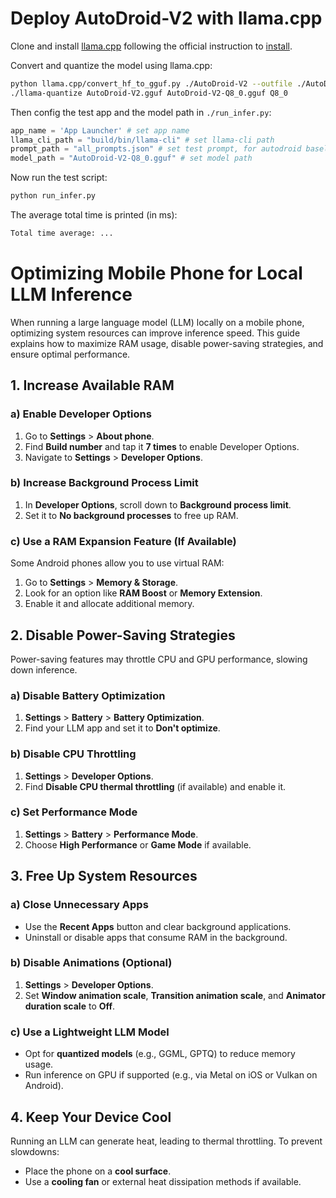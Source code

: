 # Deploy AutoDroid-V2 with llama.cpp

Clone and install [llama.cpp](https://github.com/ggerganov/llama.cpp) following the official instruction to [install](https://github.com/ggml-org/llama.cpp/blob/master/docs/android.md).

Convert and quantize the model using llama.cpp:
```bash
python llama.cpp/convert_hf_to_gguf.py ./AutoDroid-V2 --outfile ./AutoDroid-V2.gguf --outtype f16
./llama-quantize AutoDroid-V2.gguf AutoDroid-V2-Q8_0.gguf Q8_0
```

Then config the test app and the model path in `./run_infer.py`:
```python
app_name = 'App Launcher' # set app name
llama_cli_path = "build/bin/llama-cli" # set llama-cli path
prompt_path = "all_prompts.json" # set test prompt, for autodroid baseline, replace with "autodroid_all_prompts.json"   
model_path = "AutoDroid-V2-Q8_0.gguf" # set model path
```

Now run the test script:
```bash
python run_infer.py
```

The average total time is printed (in ms):
```bash
Total time average: ...
```

# Optimizing Mobile Phone for Local LLM Inference

When running a large language model (LLM) locally on a mobile phone, optimizing system resources can improve inference speed. This guide explains how to maximize RAM usage, disable power-saving strategies, and ensure optimal performance.

## 1. Increase Available RAM
### a) Enable Developer Options
1. Go to **Settings** > **About phone**.
2. Find **Build number** and tap it **7 times** to enable Developer Options.
3. Navigate to **Settings** > **Developer Options**.

### b) Increase Background Process Limit
1. In **Developer Options**, scroll down to **Background process limit**.
2. Set it to **No background processes** to free up RAM.

### c) Use a RAM Expansion Feature (If Available)
Some Android phones allow you to use virtual RAM:
1. Go to **Settings** > **Memory & Storage**.
2. Look for an option like **RAM Boost** or **Memory Extension**.
3. Enable it and allocate additional memory.

## 2. Disable Power-Saving Strategies
Power-saving features may throttle CPU and GPU performance, slowing down inference.

### a) Disable Battery Optimization
1. **Settings** > **Battery** > **Battery Optimization**.
2. Find your LLM app and set it to **Don't optimize**.

### b) Disable CPU Throttling
1. **Settings** > **Developer Options**.
2. Find **Disable CPU thermal throttling** (if available) and enable it.

### c) Set Performance Mode
1. **Settings** > **Battery** > **Performance Mode**.
2. Choose **High Performance** or **Game Mode** if available.

## 3. Free Up System Resources
### a) Close Unnecessary Apps
- Use the **Recent Apps** button and clear background applications.
- Uninstall or disable apps that consume RAM in the background.

### b) Disable Animations (Optional)
1. **Settings** > **Developer Options**.
2. Set **Window animation scale**, **Transition animation scale**, and **Animator duration scale** to **Off**.

### c) Use a Lightweight LLM Model
- Opt for **quantized models** (e.g., GGML, GPTQ) to reduce memory usage.
- Run inference on GPU if supported (e.g., via Metal on iOS or Vulkan on Android).

## 4. Keep Your Device Cool
Running an LLM can generate heat, leading to thermal throttling. To prevent slowdowns:
- Place the phone on a **cool surface**.
- Use a **cooling fan** or external heat dissipation methods if available.
